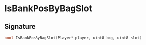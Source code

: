 # IsBankPosByBagSlot

## Signature

```cpp
bool IsBankPosByBagSlot(Player* player, uint8 bag, uint8 slot)
```
